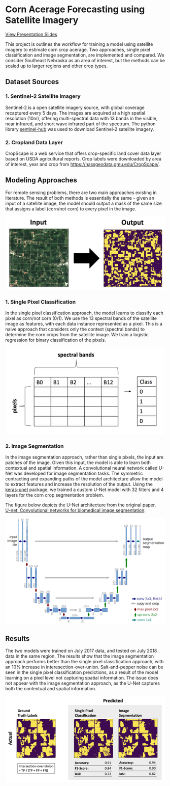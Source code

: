 # Corn Acerage Forecasting using Satellite Imagery

[View Presentation Slides](https://docs.google.com/presentation/d/1GmVpUNw_DBMHZnufedEwjZ4IvqOwcysUB-lbLHi818U/edit?usp=sharing)

This project is outlines the workflow for training a model using satellite imagery to estimate corn crop acerage. Two approaches, single pixel classification and image segmentation, are implemented and compared. We consider Southeast Nebraska as an area of interest, but the methods can be scaled up to larger regions and other crop types. 

## Dataset Sources

### 1. Sentinel-2 Satellite Imagery

Sentinel-2 is a open satellite imagery source, with global coverage recaptured every 5 days. The images are acquired at a high spatial resolution (10m), offering multi-spectral data with 13 bands in the visible, near infrared, and short wave infrared part of the spectrum.
The python library [sentinel-hub](https://github.com/sentinel-hub/sentinelhub-py) was used to download Sentinel-2 satellite imagery.

<!-- Below is a sample satellite image from the region of interest:

<img src="https://github.com/sophiero/Insight/blob/master/notebooks/figures/satellite_sample.png" width="250"/> -->

### 2. Cropland Data Layer

CropScape is a web service that offers crop-specific land cover data layer based on USDA agricultural reports.
Crop labels were downloaded by area of interest, year and crop from https://nassgeodata.gmu.edu/CropScape/.

<!-- Below are the corresponding crop labels for the sample image shown above:

<img src="https://github.com/sophiero/Insight/blob/master/notebooks/figures/labels_sample.png" width="250"/> -->

## Modeling Approaches

For remote sensing problems, there are two main approaches existing in literature. The result of both methods is essentially the same - given an input of a satellite image, the model should output a mask of the same size that assigns a label (corn/not corn) to every pixel in the image.

<p align="center">
  <img src="https://github.com/sophiero/Insight/blob/master/notebooks/figures/model_input_output.png" width="600" />
</p>

### 1. Single Pixel Classification

In the single pixel classification approach, the model learns to classify each pixel as corn/not corn (0/1). We use the 13 spectral bands of the satellite image as features, with each data instance represented as a pixel. This is a naive approach that considers only the context (spectral bands) to determine the corn crops from the satellite image. We train a logistic regression for binary classification of the pixels.

<p align="center">
  <img src="https://github.com/sophiero/Insight/blob/master/notebooks/figures/single_pixel_structure.png" width="500"/>
</p>

### 2. Image Segmentation

In the image segmentation approach, rather than single pixels, the input are patches of the image. Given this input, the model is able to learn both contextual and spatial information. A convolutional neural network called U-Net was developed for image segmentation tasks. The symmetric contracting and expanding paths of the model architecture allow the model to extract features and increase the resolution of the output. Using the [keras-unet](https://github.com/karolzak/keras-unet) package, we trained a custom U-Net model with 32 filters and 4 layers for the corn crop segmentation problem.

The figure below depicts the U-Net architecture from the original paper, <br />
[U-net: Convolutional networks for biomedical image segmentation](https://arxiv.org/abs/1505.04597):

<p align="center">
  <img src="https://github.com/sophiero/Insight/blob/master/notebooks/figures/unet.png" width="600" />
</p>

## Results

The two models were trained on July 2017 data, and tested on July 2018 data in the same region. The results show that the image segmentation approach performs better than the single pixel classification approach, with an 10% increase in interesection-over-union. Salt-and-pepper noise can be seen in the single pixel classification predictions, as a result of the model learning on a pixel level not capturing spatial information. The issue does not appear with the image segmentation approach, as the U-Net captures both the contextual and spatial information.

<img src="https://github.com/sophiero/Insight/blob/master/notebooks/figures/results.png" />
